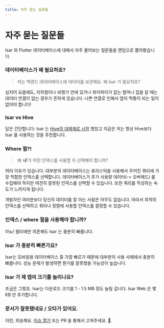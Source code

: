 ```yaml
---
title: 자주 묻는 질문들
---
```


# 자주 묻는 질문들

Isar 와 Flutter 데이터베이스에 대해서 자주 물어보는 질문들을 랜덤으로 뽑아봤습니다.

### 데이터베이스가 왜 필요하죠?

> 저는 백엔드 데이터베이스에 데이터를 보관해요. 왜 Isar 가 필요하죠?

심지어 요즘에도, 지하철이나 비행기 안에 있거나 와이파이가 없는 할머니 집을 갈 때는 데이터 연결이 없는 경우가 흔하게 있습니다. 나쁜 연결로 인해서 앱이 먹통이 되는 일이 없어야 합니다!

### Isar vs Hive

답은 간단합니다: Isar 는 [Hive의 대체재로 시작](https://github.com/hivedb/hive/issues/246) 했었고 지금은 저는 항상 Hive보다 Isar 를 사용하는 것을 추천합니다.

### Where 절?!

> 왜 **_내_** 가 어떤 인덱스를 사용할 지 선택해야 합니까?

여러 이유가 있습니다. 대부분의 데이터베이스는 휴리스틱을 사용해서 주어진 쿼리에 가장 적합한 인덱스를 선택합니다. 데이터베이스가 추가 사용량 데이터(-> 오버헤드) 를 수집해야 하지만 여전히 잘못된 인덱스를 선택할 수 있습니다. 또한 쿼리를 작성하는 속도가 느려지게 됩니다.

개발자인 여러분보다 당신의 데이터를 잘 아는 사람은 아무도 없습니다. 따라서 최적의 인덱스를 선택하고 쿼리나 정렬에 사용할 인덱스를 결정할 수 있습니다.

### 인덱스 / where 절을 사용해야 합니까?

아뇨! 필터에만 의존해도 Isar 는 충분히 빠릅니다.

### Isar 가 충분히 빠른가요?

Isar는 모바일용 데이터베이스 중 가장 빠르기 때문에 대부분의 사용 사례에서 충분히 빠릅니다. 성능 문제가 발생하면 뭔가를 잘못했을 가능성이 높습니다.

### Isar 가 제 앱의 크기를 늘리나요?

조금은 그렇죠. Isar는 다운로드 크기를 1 - 1.5 MB 정도 늘릴 겁니다. Isar Web 은 몇 KB 만 추가합니다.

### 문서가 잘못됐네요 / 오타가 있어요.

이런, 죄송해요. [이슈 열기](https://github.com/isar/isar/issues/new/choose) 또는 PR 을 통해서 고쳐주세요. 💪.
